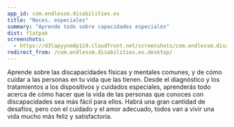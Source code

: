 ```yaml
---
app_id: com.endlessm.disabilities.es
title: "Neces. especiales"
summary: "Aprende todo sobre capacidades especiales"
dist: flatpak
screenshots:
  - https://d3lapyynmdp1i9.cloudfront.net/screenshots/com.endlessm.disabilities.es/C/com.endlessm.disabilities.es-screenshot1.jpg
redirect_from: /com.endlessm.disabilities.es.desktop/
---
```


<p>Aprende sobre las discapacidades físicas y mentales comunes, y de cómo cuidar a las personas en tu vida que las tienen. Desde el diagnóstico y los tratamientos a los dispositivos y cuidados especiales, aprenderás todo acerca de cómo hacer que la vida de las personas que conoces con discapacidades sea más fácil para ellos. Habrá una gran cantidad de desafíos, pero con el cuidado y el amor adecuado, todos van a vivir una vida mucho más feliz y satisfactoria.</p>